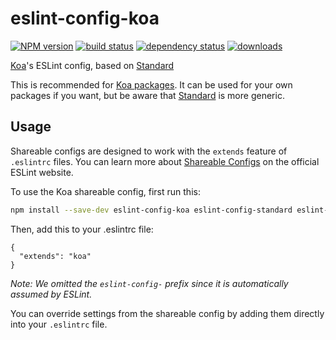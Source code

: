 # eslint-config-koa
[![NPM version](https://img.shields.io/npm/v/eslint-config-koa.svg?style=flat-square)](https://www.npmjs.com/package/eslint-config-koa)
[![build status](https://img.shields.io/travis/koajs/eslint-config-koa/master.svg?style=flat-square)](https://travis-ci.org/koajs/eslint-config-koa)
[![dependency status](https://img.shields.io/david/dev/koajs/eslint-config-koa.svg?style=flat-square)](https://david-dm.org/koajs/eslint-config-koa?type=dev)
[![downloads](https://img.shields.io/npm/dm/eslint-config-koa.svg?style=flat-square)](https://www.npmjs.com/package/eslint-config-koa)

[Koa](https://www.npmjs.com/package/koa)'s ESLint config, based on [Standard](https://www.npmjs.com/package/eslint-config-standard)

This is recommended for [Koa packages](https://github.com/koajs). It can be used for your own packages if you want, but be aware that [Standard](https://www.npmjs.com/package/eslint-config-standard) is more generic.

## Usage
Shareable configs are designed to work with the `extends` feature of `.eslintrc` files.
You can learn more about
[Shareable Configs](http://eslint.org/docs/developer-guide/shareable-configs) on the
official ESLint website.

To use the Koa shareable config, first run this:

```bash
npm install --save-dev eslint-config-koa eslint-config-standard eslint-plugin-standard eslint-plugin-promise eslint-plugin-import eslint-plugin-node
```

Then, add this to your .eslintrc file:

```
{
  "extends": "koa"
}
```

*Note: We omitted the `eslint-config-` prefix since it is automatically assumed by ESLint.*

You can override settings from the shareable config by adding them directly into your
`.eslintrc` file.
